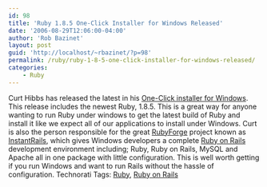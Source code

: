 ```yaml
---
id: 98
title: 'Ruby 1.8.5 One-Click Installer for Windows Released'
date: '2006-08-29T12:06:00-04:00'
author: 'Rob Bazinet'
layout: post
guid: 'http://localhost/~rbazinet/?p=98'
permalink: /ruby/ruby-1-8-5-one-click-installer-for-windows-released/
categories:
    - Ruby
---
```


Curt Hibbs has released the latest in his [One-Click installer for Windows](http://rubyforge.org/frs/?group_id=167). This release includes the newest Ruby, 1.8.5. This is a great way for anyone wanting to run Ruby under windows to get the latest build of Ruby and install it like we expect all of our applications to install under Windows. Curt is also the person responsible for the great [RubyForge](http://rubyforge.org) project known as [InstantRails](http://rubyforge.org/projects/instantrails/), which gives Windows developers a complete [Ruby on Rails](http://www.rubyonrails.org) development environment including; Ruby, Ruby on Rails, MySQL and Apache all in one package with little configuration. This is well worth getting if you run Windows and want to run Rails without the hassle of configuration. Technorati Tags: [Ruby](http://technorati.com/tag/Ruby), [Ruby on Rails](http://technorati.com/tag/RubyonRails)